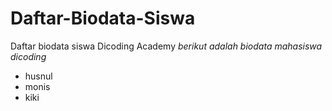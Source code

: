 # Daftar-Biodata-Siswa
Daftar biodata siswa Dicoding Academy
*berikut adalah biodata mahasiswa dicoding*
- husnul
- monis
- kiki
